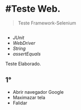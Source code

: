 <h1> #Teste Web. </h1>

> Teste Framework-Selenium


>>>
##

+ *JUnit*
+ *WebDriver*
+ *String*
+ *assertEquals*

Teste Elaborado.

## 1°
+ Abrir navegador Google 
+ Maximazar tela 
+ Falidar <Title/>
+ Fechar browser 

## 2°
+ Abrir navegador Site escola
+ Maximazar tela 
+ Validar <Title/>
+ Fechar browser 

## 3°
+ Abrir navegador Amazon
+ Maximazar tela 
+ Validar <Title/>
+ Fechar browser 

## Technologies Used:

+*Java*
